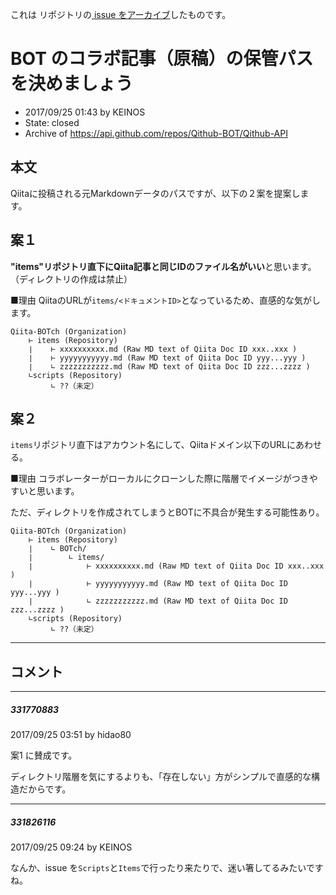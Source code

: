 これは  リポジトリの[ issue をアーカイブ]()したものです。

# BOT のコラボ記事（原稿）の保管パスを決めましょう

- 2017/09/25 01:43 by KEINOS
- State: closed
- Archive of https://api.github.com/repos/Qithub-BOT/Qithub-API

## 本文

Qiitaに投稿される元Markdownデータのパスですが、以下の２案を提案します。

## 案１

**"items"リポジトリ直下にQiita記事と同じIDのファイル名がいい**と思います。（ディレクトリの作成は禁止）

■理由
QiitaのURLが`items/<ドキュメントID>`となっているため、直感的な気がします。

````
Qiita-BOTch (Organization)
    ⊢ items (Repository)
    ∣    ⊢ xxxxxxxxxx.md (Raw MD text of Qiita Doc ID xxx..xxx )
    ∣    ⊢ yyyyyyyyyyy.md (Raw MD text of Qiita Doc ID yyy...yyy )
    ∣    ∟ zzzzzzzzzzz.md (Raw MD text of Qiita Doc ID zzz...zzzz )
    ∟scripts (Repository)
         ∟ ??（未定）

````

## 案２

`items`リポジトリ直下はアカウント名にして、Qiitaドメイン以下のURLにあわせる。

■理由
コラボレーターがローカルにクローンした際に階層でイメージがつきやすいと思います。

ただ、ディレクトリを作成されてしまうとBOTに不具合が発生する可能性あり。

````
Qiita-BOTch (Organization)
    ⊢ items (Repository)
    ∣    ∟ BOTch/ 
    ∣        ∟ items/
    ∣            ⊢ xxxxxxxxxx.md (Raw MD text of Qiita Doc ID xxx..xxx )
    ∣            ⊢ yyyyyyyyyyy.md (Raw MD text of Qiita Doc ID yyy...yyy )
    ∣            ∟ zzzzzzzzzzz.md (Raw MD text of Qiita Doc ID zzz...zzzz )
    ∟scripts (Repository)
         ∟ ??（未定）

````


-----

## コメント

-----

##### 331770883

2017/09/25 03:51 by hidao80

案1 に賛成です。

ディレクトリ階層を気にするよりも、「存在しない」方がシンプルで直感的な構造だからです。

-----

##### 331826116

2017/09/25 09:24 by KEINOS

なんか、issue を`Scripts`と`Items`で行ったり来たりで、迷い箸してるみたいですね。

